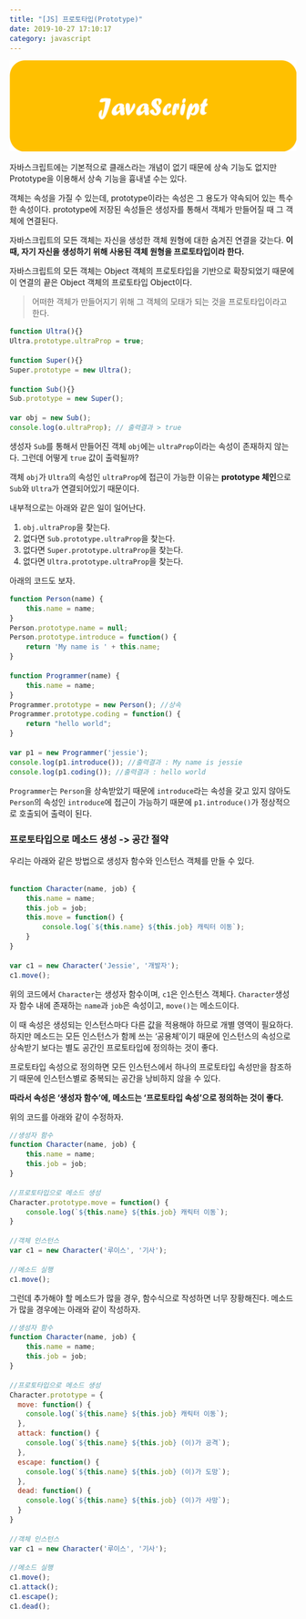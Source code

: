```yaml
---
title: "[JS] 프로토타입(Prototype)"
date: 2019-10-27 17:10:17
category: javascript
---
```


![](images/javascript.png)

자바스크립트에는 기본적으로 클래스라는 개념이 없기 때문에 상속 기능도 없지만 Prototype을 이용해서 상속 기능을 흉내낼 수는 있다.

객체는 속성을 가질 수 있는데, prototype이라는 속성은 그 용도가 약속되어 있는 특수한 속성이다. prototype에 저장된 속성들은 생성자를 통해서 객체가 만들어질 때 그 객체에 연결된다.

자바스크립트의 모든 객체는 자신을 생성한 객체 원형에 대한 숨겨진 연결을 갖는다. **이 때, 자기 자신을 생성하기 위해 사용된 객체 원형을 프로토타입이라 한다.**

자바스크립트의 모든 객체는 Object 객체의 프로토타입을 기반으로 확장되었기 때문에 이 연결의 끝은 Object 객체의 프로토타입 Object이다.

> 어떠한 객체가 만들어지기 위해 그 객체의 모태가 되는 것을 프로토타입이라고 한다.

```js
function Ultra(){}
Ultra.prototype.ultraProp = true;
 
function Super(){}
Super.prototype = new Ultra();
 
function Sub(){}
Sub.prototype = new Super();
 
var obj = new Sub();
console.log(o.ultraProp); // 출력결과 > true
```

생성자 `Sub`를 통해서 만들어진 객체 `obj`에는 `ultraProp`이라는 속성이 존재하지 않는다. 그런데 어떻게 `true` 값이 출력될까?

객체 `obj`가 `Ultra`의 속성인 `ultraProp`에 접근이 가능한 이유는 **prototype 체인**으로 `Sub`와 `Ultra`가 연결되어있기 때문이다.

 내부적으로는 아래와 같은 일이 일어난다.

1. `obj.ultraProp`을 찾는다.
2. 없다면 `Sub.prototype.ultraProp`을 찾는다.
3. 없다면 `Super.prototype.ultraProp`을 찾는다.
4. 없다면 `Ultra.prototype.ultraProp`을 찾는다.

아래의 코드도 보자.

```js
function Person(name) {
    this.name = name;
}
Person.prototype.name = null;
Person.prototype.introduce = function() {
    return 'My name is ' + this.name;
}
 
function Programmer(name) {
    this.name = name;
}
Programmer.prototype = new Person(); //상속
Programmer.prototype.coding = function() {
    return "hello world";
}
 
var p1 = new Programmer('jessie');
console.log(p1.introduce()); //출력결과 : My name is jessie
console.log(p1.coding()); //출력결과 : hello world
```
`Programmer`는 `Person`을 상속받았기 때문에 `introduce`라는 속성을 갖고 있지 않아도 `Person`의 속성인 `introduce`에 접근이 가능하기 때문에 `p1.introduce()`가 정상적으로 호출되어 출력이 된다.

### 프로토타입으로 메소드 생성 -> 공간 절약
우리는 아래와 같은 방법으로 생성자 함수와 인스턴스 객체를 만들 수 있다.

```js

function Character(name, job) {
    this.name = name;
    this.job = job;
    this.move = function() {
        console.log(`${this.name} ${this.job} 캐릭터 이동`);
    }
}
 
var c1 = new Character('Jessie', '개발자');
c1.move();
```
위의 코드에서 `Character`는 생성자 함수이며, `c1`은 인스턴스 객체다. `Character`생성자 함수 내에 존재하는 `name`과 `job`은 속성이고, `move()`는 메소드이다.

이 때 속성은 생성되는 인스턴스마다 다른 값을 적용해야 하므로 개별 영역이 필요하다. 하지만 메소드는 모든 인스턴스가 함께 쓰는 ‘공용체’이기 때문에 인스턴스의 속성으로 상속받기 보다는 별도 공간인 프로토타입에 정의하는 것이 좋다.

프로토타입 속성으로 정의하면 모든 인스턴스에서 하나의 프로토타입 속성만을 참조하기 때문에 인스턴스별로 중복되는 공간을 낭비하지 않을 수 있다.

**따라서 속성은 ‘생성자 함수’에, 메소드는 ‘프로토타입 속성’으로 정의하는 것이 좋다.**

위의 코드를 아래와 같이 수정하자.

```js
//생성자 함수
function Character(name, job) {
    this.name = name;
    this.job = job;
}
 
//프로토타입으로 메소드 생성
Character.prototype.move = function() {
    console.log(`${this.name} ${this.job} 캐릭터 이동`);
}
 
//객체 인스턴스
var c1 = new Character('루이스', '기사');
 
//메소드 실행
c1.move();
```
그런데 추가해야 할 메소드가 많을 경우, 함수식으로 작성하면 너무 장황해진다. 메소드가 많을 경우에는 아래와 같이 작성하자.

```js
//생성자 함수
function Character(name, job) {
    this.name = name;
    this.job = job;
}
 
//프로토타입으로 메소드 생성
Character.prototype = {
  move: function() {
    console.log(`${this.name} ${this.job} 캐릭터 이동`);
  },
  attack: function() {
    console.log(`${this.name} ${this.job} (이)가 공격`);
  },
  escape: function() {
    console.log(`${this.name} ${this.job} (이)가 도망`);
  },
  dead: function() {
    console.log(`${this.name} ${this.job} (이)가 사망`);
  }
}
 
//객체 인스턴스
var c1 = new Character('루이스', '기사');
 
//메소드 실행
c1.move();
c1.attack();
c1.escape();
c1.dead();
```
